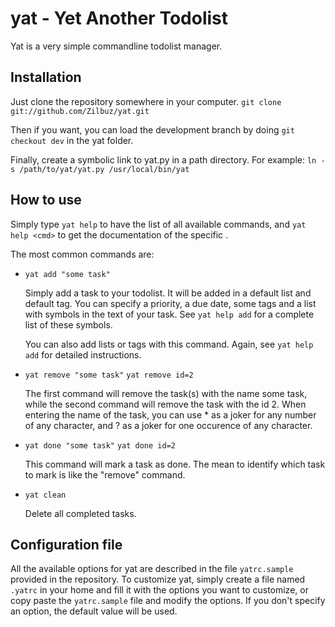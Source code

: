 yat - Yet Another Todolist
==========================

Yat is a very simple commandline todolist manager.

Installation
------------

Just clone the repository somewhere in your computer.
`git clone git://github.com/Zilbuz/yat.git`

Then if you want, you can load the development branch by doing 
`git checkout dev` in the yat folder.

Finally, create a symbolic link to yat.py in a path directory. For example:
`ln -s /path/to/yat/yat.py /usr/local/bin/yat`

How to use
----------

Simply type `yat help` to have the list of all available commands, and `yat
help <cmd>` to get the documentation of the specific <cmd>.

The most common commands are:
*   `yat add "some task"`

    Simply add a task to your todolist. It will be added in a default list and
    default tag. You can specify a priority, a due date, some tags and a list
    with symbols in the text of your task. See `yat help add` for a complete
    list of these symbols.

    You can also add lists or tags with this command. Again, see `yat help add`
    for detailed instructions.

*   `yat remove "some task"`
    `yat remove id=2`

    The first command will remove the task(s) with the name some task, while the
    second command will remove the task with the id 2. When entering the name of
    the task, you can use * as a joker for any number of any character, and ? as
    a joker for one occurence of any character.

*   `yat done "some task"`
    `yat done id=2`

    This command will mark a task as done. The mean to identify which task to
    mark is like the "remove" command.

*   `yat clean`

    Delete all completed tasks.


Configuration file
------------------

All the available options for yat are described in the file `yatrc.sample`
provided in the repository. To customize yat, simply create a file named
`.yatrc` in your home and fill it with the options you want to customize, or
copy paste the `yatrc.sample` file and modify the options. If you don't specify
an option, the default value will be used.

